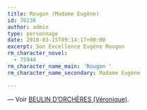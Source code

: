 ```yaml
---
title: Rougon (Madame Eugène)
id: 76138
author: admin
type: personnage
date: 2010-03-15T09:14:17+00:00
excerpt: Son Excellence Eugène Rougon
rm_character_novel:
  - 75944
rm_character_name_main: 'Rougon '
rm_character_name_secondary: Madame Eugène

---
```

— Voir <a href="/personnage/beulin-dorcheres-veronique" target="_self">BEULIN D&rsquo;ORCHÈRES (Véronique)</a>.